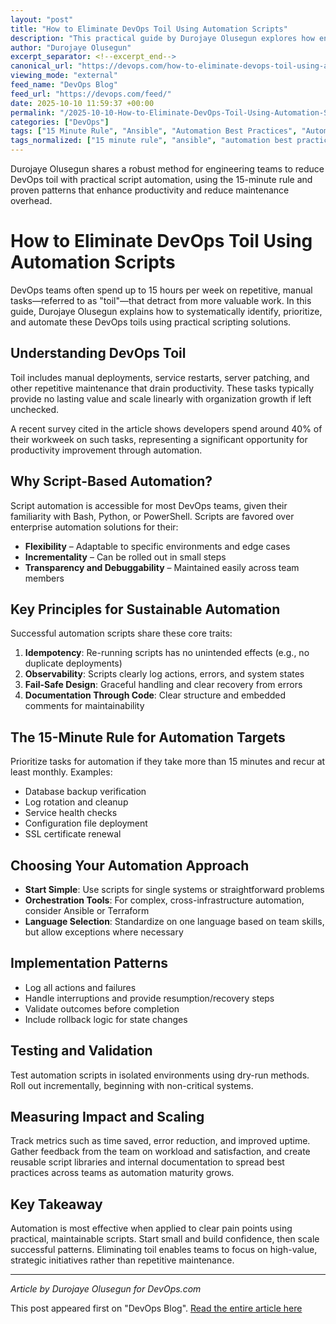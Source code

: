```yaml
---
layout: "post"
title: "How to Eliminate DevOps Toil Using Automation Scripts"
description: "This practical guide by Durojaye Olusegun explores how engineering teams can identify repetitive DevOps tasks and automate them using script-based solutions. It covers strategies for prioritizing automation candidates, choosing the right scripting languages, and adopting industry best practices like idempotency and observability to build resilient, maintainable solutions that free teams for innovative work."
author: "Durojaye Olusegun"
excerpt_separator: <!--excerpt_end-->
canonical_url: "https://devops.com/how-to-eliminate-devops-toil-using-automation-scripts/"
viewing_mode: "external"
feed_name: "DevOps Blog"
feed_url: "https://devops.com/feed/"
date: 2025-10-10 11:59:37 +00:00
permalink: "/2025-10-10-How-to-Eliminate-DevOps-Toil-Using-Automation-Scripts.html"
categories: ["DevOps"]
tags: ["15 Minute Rule", "Ansible", "Automation Best Practices", "Automation Documentation", "Automation Framework", "Automation ROI", "Automation Scripts", "Automation Testing", "Automation Validation", "Bash", "Business Of DevOps", "CI/CD", "CI/CD Optimization", "Contributed Content", "Developer Productivity", "DevOps", "DevOps Automation", "DevOps Best Practices", "DevOps Efficiency", "DevOps Maintenance", "DevOps Time Savings", "DevOps Toil", "DevOps Workflows", "Eliminate Toil", "Engineering Automation", "Engineering Productivity", "Fail Safe Scripts", "Idempotent Scripts", "Infrastructure Automation", "Manual Task Reduction", "Observability", "Observability in Scripts", "Orchestration VS Scripting", "Posts", "PowerShell", "Python", "Reduce Manual DevOps Work", "Repetitive Task Automation", "Script Automation", "Social Facebook", "Social LinkedIn", "Social X", "Terraform", "Testing And Validation"]
tags_normalized: ["15 minute rule", "ansible", "automation best practices", "automation documentation", "automation framework", "automation roi", "automation scripts", "automation testing", "automation validation", "bash", "business of devops", "cislashcd", "cislashcd optimization", "contributed content", "developer productivity", "devops", "devops automation", "devops best practices", "devops efficiency", "devops maintenance", "devops time savings", "devops toil", "devops workflows", "eliminate toil", "engineering automation", "engineering productivity", "fail safe scripts", "idempotent scripts", "infrastructure automation", "manual task reduction", "observability", "observability in scripts", "orchestration vs scripting", "posts", "powershell", "python", "reduce manual devops work", "repetitive task automation", "script automation", "social facebook", "social linkedin", "social x", "terraform", "testing and validation"]
---
```


Durojaye Olusegun shares a robust method for engineering teams to reduce DevOps toil with practical script automation, using the 15-minute rule and proven patterns that enhance productivity and reduce maintenance overhead.<!--excerpt_end-->

# How to Eliminate DevOps Toil Using Automation Scripts

DevOps teams often spend up to 15 hours per week on repetitive, manual tasks—referred to as "toil"—that detract from more valuable work. In this guide, Durojaye Olusegun explains how to systematically identify, prioritize, and automate these DevOps toils using practical scripting solutions.

## Understanding DevOps Toil

Toil includes manual deployments, service restarts, server patching, and other repetitive maintenance that drain productivity. These tasks typically provide no lasting value and scale linearly with organization growth if left unchecked.

A recent survey cited in the article shows developers spend around 40% of their workweek on such tasks, representing a significant opportunity for productivity improvement through automation.

## Why Script-Based Automation?

Script automation is accessible for most DevOps teams, given their familiarity with Bash, Python, or PowerShell. Scripts are favored over enterprise automation solutions for their:

- **Flexibility** – Adaptable to specific environments and edge cases
- **Incrementality** – Can be rolled out in small steps
- **Transparency and Debuggability** – Maintained easily across team members

## Key Principles for Sustainable Automation

Successful automation scripts share these core traits:

1. **Idempotency**: Re-running scripts has no unintended effects (e.g., no duplicate deployments)
2. **Observability**: Scripts clearly log actions, errors, and system states
3. **Fail-Safe Design**: Graceful handling and clear recovery from errors
4. **Documentation Through Code**: Clear structure and embedded comments for maintainability

## The 15-Minute Rule for Automation Targets

Prioritize tasks for automation if they take more than 15 minutes and recur at least monthly. Examples:

- Database backup verification
- Log rotation and cleanup
- Service health checks
- Configuration file deployment
- SSL certificate renewal

## Choosing Your Automation Approach

- **Start Simple**: Use scripts for single systems or straightforward problems
- **Orchestration Tools**: For complex, cross-infrastructure automation, consider Ansible or Terraform
- **Language Selection**: Standardize on one language based on team skills, but allow exceptions where necessary

## Implementation Patterns

- Log all actions and failures
- Handle interruptions and provide resumption/recovery steps
- Validate outcomes before completion
- Include rollback logic for state changes

## Testing and Validation

Test automation scripts in isolated environments using dry-run methods. Roll out incrementally, beginning with non-critical systems.

## Measuring Impact and Scaling

Track metrics such as time saved, error reduction, and improved uptime. Gather feedback from the team on workload and satisfaction, and create reusable script libraries and internal documentation to spread best practices across teams as automation maturity grows.

## Key Takeaway

Automation is most effective when applied to clear pain points using practical, maintainable scripts. Start small and build confidence, then scale successful patterns. Eliminating toil enables teams to focus on high-value, strategic initiatives rather than repetitive maintenance.

---

*Article by Durojaye Olusegun for DevOps.com*

This post appeared first on "DevOps Blog". [Read the entire article here](https://devops.com/how-to-eliminate-devops-toil-using-automation-scripts/)

